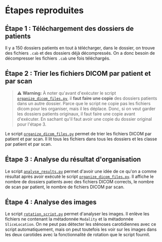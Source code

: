 # Étapes reproduites

## Étape 1 : Téléchargement des dossiers de patients

Il y a 150 dossiers patients en tout à télécharger, dans le dossier, on trouve des fichiers `.cab` et des dossiers déjà
décompressés. On a donc besoin de décompresser les fichiers `.cab` une fois téléchargés.

## Étape 2 : Trier les fichiers DICOM par patient et par scan

 > :warning: **Warning:** À noter qu'avant d'exécuter le script [`organize_dicom_files.py`](organize_dicom_files.py), il **faut faire une copie**
des dossiers patients dans un autre dossier. Parce que le script ne copie pas les fichiers dicom pour les organiser,
mais il les déplace. Donc, si on veut garder les dossiers patients originaux, il faut faire une copie avant d'exécuter.
En sachant qu'il faut avoir une copie du dossier original pour l'étape 3.


Le script [`organize_dicom_files.py`](organize_dicom_files.py) permet de trier les fichiers DICOM par patient et par
scan.
Il lit tous les fichiers dans tous les dossiers et les classe par patient et par scan.

## Étape 3 : Analyse du résultat d'organisation

Le script [`analyse_results.py`](analyse_results.py) permet d'avoir une idée de ce qu'on a comme résultat après avoir
exécuté le script [`organize_dicom_files.py`](organize_dicom_files.py). Il affiche le nombre de dossiers patients
avec des fichiers DICOM corrects, le nombre de scan par patient, le nombre de fichiers DICOM par scan.

## Étape 4 : Analyse des images

Le script [`rotation_script.py`](rotation_script_1.py) permet d'analyser les images. Il enlève les fichiers
ne contenant la métadonnée `Modality` et la métadonnée `SliceLocation`. On ne peut pas détecter les sténoses
carotidiennes avec ce script automatiquement, mais on peut toutefois les voir sur les images dans les deux carotides
avec la fonctionnalité de rotation que le script fournit.